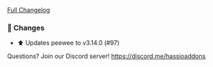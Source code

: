 [Full Changelog][changelog]

### 🔨 Changes

- ⬆ Updates peewee to v3.14.0 (#97)

[changelog]: https://github.com/hassio-addons/addon-sqlite-web/compare/v2.3.1...v2.3.2

Questions? Join our Discord server! https://discord.me/hassioaddons